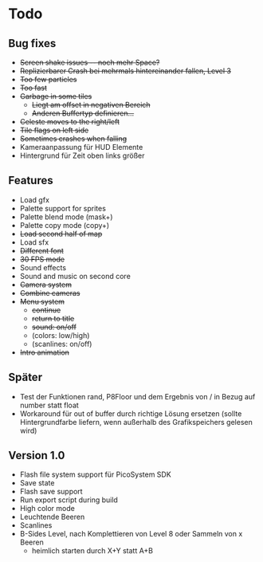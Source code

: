 # Todo

## Bug fixes

* ~~Screen shake issues -- noch mehr Space?~~
* ~~Replizierbarer Crash bei mehrmals hintereinander fallen, Level 3~~
* ~~Too few particles~~
* ~~Too fast~~
* ~~Garbage in some tiles~~
  * ~~Liegt am offset in negativen Bereich~~
  * ~~Anderen Buffertyp definieren...~~
* ~~Celeste moves to the right/left~~
* ~~Tile flags on left side~~
* ~~Sometimes crashes when falling~~
* Kameraanpassung für HUD Elemente
* Hintergrund für Zeit oben links größer

## Features

* Load gfx
* Palette support for sprites
* Palette blend mode (mask+)
* Palette copy mode (copy+)
* ~~Load second half of map~~
* Load sfx
* ~~Different font~~
* ~~30 FPS mode~~
* Sound effects
* Sound and music on second core
* ~~Camera system~~
* ~~Combine cameras~~
* ~~Menu system~~
  * ~~continue~~
  * ~~return to title~~
  * ~~sound: on/off~~
  * (colors: low/high)
  * (scanlines: on/off)
* ~~Intro animation~~

## Später

* Test der Funktionen rand, P8Floor und dem Ergebnis von / in Bezug auf number statt float
* Workaround für out of buffer durch richtige Lösung ersetzen (sollte Hintergrundfarbe liefern, wenn außerhalb des Grafikspeichers gelesen wird)

## Version 1.0

* Flash file system support für PicoSystem SDK
* Save state
* Flash save support
* Run export script during build
* High color mode
* Leuchtende Beeren
* Scanlines
* B-Sides Level, nach Komplettieren von Level 8 oder Sammeln von x Beeren
  * heimlich starten durch X+Y statt A+B
